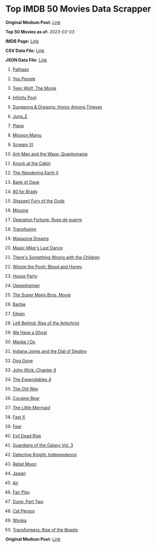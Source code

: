 # Top IMDB 50 Movies Data Scrapper

**Original Medium Post:** [Link](https://medium.com/@nishantsahoo/which-movie-should-i-watch-5c83a3c0f5b1) 

**Top 50 Movies as of:** _2023-02-03_

**IMDB Page:** [Link](http://www.imdb.com/search/title?release_date=2023,2023&title_type=feature)

**CSV Data File:** [Link](/Data/data.csv)

**JSON Data File:** [Link](/Data/data.json)

1. [Pathaan](https://www.imdb.com/title/tt12844910/?ref_=adv_li_tt)

2. [You People](https://www.imdb.com/title/tt14826022/?ref_=adv_li_tt)

3. [Teen Wolf: The Movie](https://www.imdb.com/title/tt15486810/?ref_=adv_li_tt)

4. [Infinity Pool](https://www.imdb.com/title/tt10365998/?ref_=adv_li_tt)

5. [Dungeons & Dragons: Honor Among Thieves](https://www.imdb.com/title/tt2906216/?ref_=adv_li_tt)

6. [Jung_E](https://www.imdb.com/title/tt22352848/?ref_=adv_li_tt)

7. [Plane](https://www.imdb.com/title/tt5884796/?ref_=adv_li_tt)

8. [Mission Majnu](https://www.imdb.com/title/tt13131232/?ref_=adv_li_tt)

9. [Scream VI](https://www.imdb.com/title/tt17663992/?ref_=adv_li_tt)

10. [Ant-Man and the Wasp: Quantumania](https://www.imdb.com/title/tt10954600/?ref_=adv_li_tt)

11. [Knock at the Cabin](https://www.imdb.com/title/tt15679400/?ref_=adv_li_tt)

12. [The Wandering Earth II](https://www.imdb.com/title/tt13539646/?ref_=adv_li_tt)

13. [Bank of Dave](https://www.imdb.com/title/tt14308636/?ref_=adv_li_tt)

14. [80 for Brady](https://www.imdb.com/title/tt18079362/?ref_=adv_li_tt)

15. [Shazam! Fury of the Gods](https://www.imdb.com/title/tt10151854/?ref_=adv_li_tt)

16. [Missing](https://www.imdb.com/title/tt10855768/?ref_=adv_li_tt)

17. [Operation Fortune: Ruse de guerre](https://www.imdb.com/title/tt7985704/?ref_=adv_li_tt)

18. [Transfusion](https://www.imdb.com/title/tt14873054/?ref_=adv_li_tt)

19. [Magazine Dreams](https://www.imdb.com/title/tt13652142/?ref_=adv_li_tt)

20. [Magic Mike's Last Dance](https://www.imdb.com/title/tt16280138/?ref_=adv_li_tt)

21. [There's Something Wrong with the Children](https://www.imdb.com/title/tt16127696/?ref_=adv_li_tt)

22. [Winnie the Pooh: Blood and Honey](https://www.imdb.com/title/tt19623240/?ref_=adv_li_tt)

23. [House Party](https://www.imdb.com/title/tt8005118/?ref_=adv_li_tt)

24. [Oppenheimer](https://www.imdb.com/title/tt15398776/?ref_=adv_li_tt)

25. [The Super Mario Bros. Movie](https://www.imdb.com/title/tt6718170/?ref_=adv_li_tt)

26. [Barbie](https://www.imdb.com/title/tt1517268/?ref_=adv_li_tt)

27. [Eileen](https://www.imdb.com/title/tt5198890/?ref_=adv_li_tt)

28. [Left Behind: Rise of the Antichrist](https://www.imdb.com/title/tt16174868/?ref_=adv_li_tt)

29. [We Have a Ghost](https://www.imdb.com/title/tt7798604/?ref_=adv_li_tt)

30. [Maybe I Do](https://www.imdb.com/title/tt20879602/?ref_=adv_li_tt)

31. [Indiana Jones and the Dial of Destiny](https://www.imdb.com/title/tt1462764/?ref_=adv_li_tt)

32. [Dog Gone](https://www.imdb.com/title/tt15334430/?ref_=adv_li_tt)

33. [John Wick: Chapter 4](https://www.imdb.com/title/tt10366206/?ref_=adv_li_tt)

34. [The Expendables 4](https://www.imdb.com/title/tt3291150/?ref_=adv_li_tt)

35. [The Old Way](https://www.imdb.com/title/tt8593824/?ref_=adv_li_tt)

36. [Cocaine Bear](https://www.imdb.com/title/tt14209916/?ref_=adv_li_tt)

37. [The Little Mermaid](https://www.imdb.com/title/tt5971474/?ref_=adv_li_tt)

38. [Fast X](https://www.imdb.com/title/tt5433140/?ref_=adv_li_tt)

39. [Fear](https://www.imdb.com/title/tt12830948/?ref_=adv_li_tt)

40. [Evil Dead Rise](https://www.imdb.com/title/tt13345606/?ref_=adv_li_tt)

41. [Guardians of the Galaxy Vol. 3](https://www.imdb.com/title/tt6791350/?ref_=adv_li_tt)

42. [Detective Knight: Independence](https://www.imdb.com/title/tt22394702/?ref_=adv_li_tt)

43. [Rebel Moon](https://www.imdb.com/title/tt14998742/?ref_=adv_li_tt)

44. [Jawan](https://www.imdb.com/title/tt15354916/?ref_=adv_li_tt)

45. [Air](https://www.imdb.com/title/tt16419074/?ref_=adv_li_tt)

46. [Fair Play](https://www.imdb.com/title/tt16304446/?ref_=adv_li_tt)

47. [Dune: Part Two](https://www.imdb.com/title/tt15239678/?ref_=adv_li_tt)

48. [Cat Person](https://www.imdb.com/title/tt14647404/?ref_=adv_li_tt)

49. [Wonka](https://www.imdb.com/title/tt6166392/?ref_=adv_li_tt)

50. [Transformers: Rise of the Beasts](https://www.imdb.com/title/tt5090568/?ref_=adv_li_tt)

**Original Medium Post:** [Link](https://medium.com/@nishantsahoo/which-movie-should-i-watch-5c83a3c0f5b1) 

